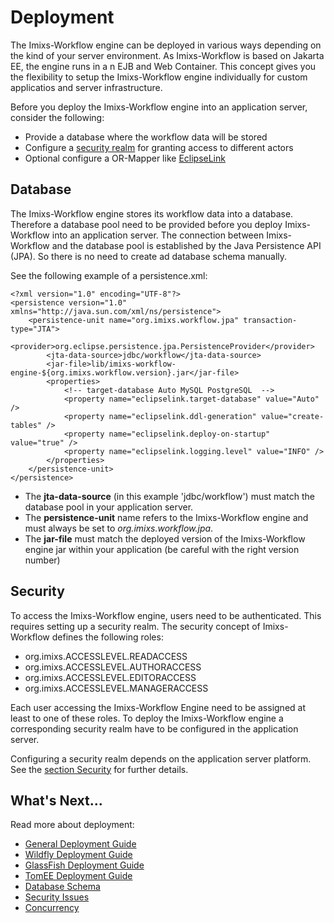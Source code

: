 # Deployment
The Imixs-Workflow engine can be deployed in various ways depending on the kind of your server environment. As Imixs-Workflow is based on Jakarta EE, the engine runs in a n EJB and Web Container. This concept gives you the flexibility to setup the Imixs-Workflow engine individually for custom applicatios and server infrastructure. 

Before you deploy the Imixs-Workflow engine into an application server, consider the following:
 
  * Provide a database where the workflow data will be stored
  * Configure a [security realm](./deployment/security.html) for granting access to different actors
  * Optional configure a OR-Mapper like [EclipseLink](https://www.eclipse.org/eclipselink/) 

## Database
The Imixs-Workflow engine stores its workflow data into a database. Therefore a database pool need to be provided before you deploy Imixs-Workflow into an application server. The connection between Imixs-Workflow and the database pool is established by the Java Persistence API (JPA). So there is no need to create ad database schema manually. 

See the following example of a persistence.xml:


	<?xml version="1.0" encoding="UTF-8"?>
	<persistence version="1.0" xmlns="http://java.sun.com/xml/ns/persistence">
		<persistence-unit name="org.imixs.workflow.jpa" transaction-type="JTA">	
			<provider>org.eclipse.persistence.jpa.PersistenceProvider</provider>	
			<jta-data-source>jdbc/workflow</jta-data-source>
			<jar-file>lib/imixs-workflow-engine-${org.imixs.workflow.version}.jar</jar-file>
			<properties>
				<!-- target-database Auto MySQL PostgreSQL  -->
				<property name="eclipselink.target-database" value="Auto" />
				<property name="eclipselink.ddl-generation" value="create-tables" />
				<property name="eclipselink.deploy-on-startup" value="true" />
				<property name="eclipselink.logging.level" value="INFO" />	
			</properties>				
		</persistence-unit>
	</persistence> 

 * The **jta-data-source** (in this example 'jdbc/workflow') must match the database pool in your application server. 
 * The **persistence-unit** name refers to the Imixs-Workflow engine and must always be set to _org.imixs.workflow.jpa_.  
 * The **jar-file** must match the deployed version of the Imixs-Workflow engine jar within your application (be careful with the right version number)

## Security

To access the Imixs-Workflow engine, users need to be authenticated. This requires setting up a security realm. The security concept of Imixs-Workflow defines the following roles:

  * org.imixs.ACCESSLEVEL.READACCESS
  * org.imixs.ACCESSLEVEL.AUTHORACCESS
  * org.imixs.ACCESSLEVEL.EDITORACCESS
  * org.imixs.ACCESSLEVEL.MANAGERACCESS

Each user accessing the Imixs-Workflow Engine need to be assigned at least to one of these roles. To deploy the Imixs-Workflow engine a corresponding security realm have to be configured in the application server.  

Configuring a security realm depends on the application server platform. See the [section Security](./security.html) for further details.

  
## What's Next...

Read more about deployment:

 * [General Deployment Guide](./deployment_guide.html)
 * [Wildfly Deployment Guide](./wildfly.html)
 * [GlassFish Deployment Guide](./glassfish.html)
 * [TomEE Deployment Guide](./tomee.html)
 * [Database Schema](./database_schema.html)
 * [Security Issues](./security.html) 
 * [Concurrency](./concurrency.html) 
